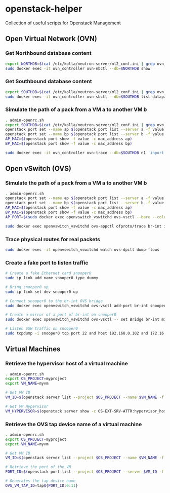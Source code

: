 # openstack-helper
Collection of useful scripts for Openstack Management

## Open Virtual Network (OVN)

### Get Northbound database content

````bash
export NORTHDB=$(cat /etc/kolla/neutron-server/ml2_conf.ini | grep ovn_nb_connection | awk '{print $3}')
sudo docker exec -it ovn_controller ovn-nbctl --db=$NORTHDB show
````
### Get Southbound database content

````bash
export SOUTHDB=$(cat /etc/kolla/neutron-server/ml2_conf.ini | grep ovn_sb_connection | awk '{print $3}')
sudo docker exec -it ovn_controller ovn-sbctl --db=$SOUTHDB list datapath_binding
````

### Simulate the path of a pack from a VM a to another VM b

````bash
. admin-openrc.sh
export SOUTHDB=$(cat /etc/kolla/neutron-server/ml2_conf.ini | grep ovn_sb_connection | awk '{print $3}')
openstack port set --name ap $(openstack port list --server a -f value -c ID)
openstack port set --name bp $(openstack port list --server b -f value -c ID)
AP_MAC=$(openstack port show -f value -c mac_address ap)
BP_MAC=$(openstack port show -f value -c mac_address bp)

sudo docker exec -it ovn_controller ovn-trace --db=$SOUTHDB n1 'inport == "ap" && eth.src == '$AP_MAC' && eth.dst == '$BP_MAC
````

## Open vSwitch (OVS)

### Simulate the path of a pack from a VM a to another VM b

````bash
. admin-openrc.sh
openstack port set --name ap $(openstack port list --server a -f value -c ID)
openstack port set --name bp $(openstack port list --server b -f value -c ID)
AP_MAC=$(openstack port show -f value -c mac_address ap)
BP_MAC=$(openstack port show -f value -c mac_address bp)
AP_PORT=$(sudo docker exec openvswitch_vswitchd ovs-vsctl --bare --columns=ofport find  interface external-ids:attached-mac=\"$AP_MAC\")

sudo docker exec openvswitch_vswitchd ovs-appctl ofproto/trace br-int in_port=$AP_PORT,dl_src=$AP_MAC,dl_dst=$BP_MAC
````

### Trace physical routes for real packets

````bash
sudo docker exec -it openvswitch_vswitchd watch ovs-dpctl dump-flows
````

### Create a fake port to listen traffic

````bash
# Create a fake Ethernet card snooper0
sudo ip link add name snooper0 type dummy

# Bring snooper0 up
sudo ip link set dev snooper0 up

# Connect snooper0 to the br-int OVS bridge
sudo docker exec openvswitch_vswitchd ovs-vsctl add-port br-int snooper0

# Create a mirror of a port of br-int on snooper0
sudo docker exec openvswitch_vswitchd ovs-vsctl -- set Bridge br-int mirrors=@m  -- --id=@snooper0 get Port snooper0  -- --id=@tapf9b87f34-cf get Port patch-tun -- --id=@m create Mirror name=mymirror select-dst-port=@tapf9b87f34-cf select-src-port=@tapf9b87f34-cf output-port=@snooper0 select_all=1

# Listen SSH traffic on snooper0
sudo tcpdump -i snooper0 tcp port 22 and host 192.168.0.102 and 172.16.1.2
````

## Virtual Machines

### Retrieve the hypervisor host of a virtual machine

````bash
. admin-openrc.sh
export OS_PROJECT=myproject
export VM_NAME=myvm

# Get VM ID
VM_ID=$(openstack server list --project $OS_PROJECT --name $VM_NAME -f value -c ID)

# Get VM Hypervisor
VM_HYPERVISOR=$(openstack server show -c OS-EXT-SRV-ATTR:hypervisor_hostname -f value $VM_ID)
````

### Retrieve the OVS tap device name of a virtual machine

````bash
. admin-openrc.sh
export OS_PROJECT=myproject
export VM_NAME=myvm

# Get VM ID
VM_ID=$(openstack server list --project $OS_PROJECT --name $VM_NAME -f value -c ID)

# Retrieve the port of the VM
PORT_ID=$(openstack port list --project $OS_PROJECT --server $VM_ID -f value -c ID)

# Generates the tap device name
OVS_VM_TAP_ID=tap${PORT_ID:0:11}
````
